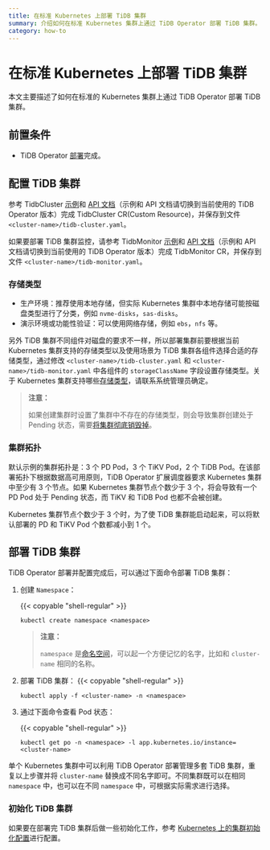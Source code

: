 ```yaml
---
title: 在标准 Kubernetes 上部署 TiDB 集群
summary: 介绍如何在标准 Kubernetes 集群上通过 TiDB Operator 部署 TiDB 集群。
category: how-to
---
```


# 在标准 Kubernetes 上部署 TiDB 集群

本文主要描述了如何在标准的 Kubernetes 集群上通过 TiDB Operator 部署 TiDB 集群。

## 前置条件

* TiDB Operator [部署](deploy-tidb-operator.md)完成。

## 配置 TiDB 集群

参考 TidbCluster [示例](https://github.com/pingcap/tidb-operator/blob/master/examples/basic/tidb-cluster.yaml)和 [API 文档](https://github.com/pingcap/tidb-operator/blob/master/docs/api-references/docs.html)（示例和 API 文档请切换到当前使用的 TiDB Operator 版本）完成 TidbCluster CR(Custom Resource)，并保存到文件 `<cluster-name>/tidb-cluster.yaml`。

如果要部署 TiDB 集群监控，请参考 TidbMonitor [示例](https://github.com/pingcap/tidb-operator/blob/master/manifests/monitor/tidb-monitor.yaml)和 [API 文档](https://github.com/pingcap/tidb-operator/blob/master/docs/api-references/docs.html)（示例和 API 文档请切换到当前使用的 TiDB Operator 版本）完成 TidbMonitor CR，并保存到文件 `<cluster-name>/tidb-monitor.yaml`。

### 存储类型

- 生产环境：推荐使用本地存储，但实际 Kubernetes 集群中本地存储可能按磁盘类型进行了分类，例如 `nvme-disks`，`sas-disks`。
- 演示环境或功能性验证：可以使用网络存储，例如 `ebs`，`nfs` 等。

另外 TiDB 集群不同组件对磁盘的要求不一样，所以部署集群前要根据当前 Kubernetes 集群支持的存储类型以及使用场景为 TiDB 集群各组件选择合适的存储类型，通过修改 `<cluster-name>/tidb-cluster.yaml` 和 `<cluster-name>/tidb-monitor.yaml` 中各组件的 `storageClassName` 字段设置存储类型。关于 Kubernetes 集群支持哪些[存储类型](configure-storage-class.md)，请联系系统管理员确定。

> **注意：**
>
> 如果创建集群时设置了集群中不存在的存储类型，则会导致集群创建处于 Pending 状态，需要[将集群彻底销毁掉](destroy-a-tidb-cluster.md)。

### 集群拓扑

默认示例的集群拓扑是：3 个 PD Pod，3 个 TiKV Pod，2 个 TiDB Pod。在该部署拓扑下根据数据高可用原则，TiDB Operator 扩展调度器要求 Kubernetes 集群中至少有 3 个节点。如果 Kubernetes 集群节点个数少于 3 个，将会导致有一个 PD Pod 处于 Pending 状态，而 TiKV 和 TiDB Pod 也都不会被创建。

Kubernetes 集群节点个数少于 3 个时，为了使 TiDB 集群能启动起来，可以将默认部署的 PD 和 TiKV Pod 个数都减小到 1 个。

## 部署 TiDB 集群

TiDB Operator 部署并配置完成后，可以通过下面命令部署 TiDB 集群：

1. 创建 `Namespace`：

    {{< copyable "shell-regular" >}}

    ```shell
    kubectl create namespace <namespace>
    ```

    > **注意：**
    >
    > `namespace` 是[命名空间](https://kubernetes.io/docs/concepts/overview/working-with-objects/namespaces/)，可以起一个方便记忆的名字，比如和 `cluster-name` 相同的名称。

2. 部署 TiDB 集群：
    {{< copyable "shell-regular" >}}

    ``` shell
    kubectl apply -f <cluster-name> -n <namespace>
    ```

3. 通过下面命令查看 Pod 状态：

    {{< copyable "shell-regular" >}}

    ``` shell
    kubectl get po -n <namespace> -l app.kubernetes.io/instance=<cluster-name>
    ```

单个 Kubernetes 集群中可以利用 TiDB Operator 部署管理多套 TiDB 集群，重复以上步骤并将 `cluster-name` 替换成不同名字即可。不同集群既可以在相同 `namespace` 中，也可以在不同 `namespace` 中，可根据实际需求进行选择。

### 初始化 TiDB 集群

如果要在部署完 TiDB 集群后做一些初始化工作，参考 [Kubernetes 上的集群初始化配置](initialize-cluster.md)进行配置。
